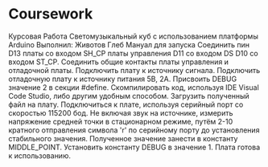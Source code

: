 # Coursework
Курсовая Работа
Светомузыкальный куб с использованием платформы Arduino
Выполнил: Животов Глеб
Мануал для запуска
Соединить пин D13 платы со входом SH_CP платы управления
              D11 со входом DS
              D10 со входом ST_CP.
Соединить общие контакты платы управления и отладочной платы.
Подключить плату к источнику сигнала.
Подключить отладочную плату к источнику питания 5В, 2А.
Присвоить DEBUG значение 2 в секции #define.
Скомпилировать код, используя IDE Visual Code Studio, либо другим удобным способом.
Загрузить полученный файл на плату.
Подключиться к плате, используя серийный порт со скоростью 115200 бод.
Не включая звук на источнике, измерить напряжение средней точки в стационарном режиме, путём 2-10 кратного
отправления символа 'r' по серийному порту до установления стабильного значения.
Полученное значение занести в константу MIDDLE_POINT.
Установить константу DEBUG в значение 1.
Плата готова к использованию.
